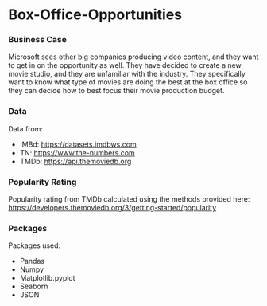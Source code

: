# Box-Office-Opportunities

### Business Case

Microsoft sees other big companies producing video content, and they want to get in on the opportunity as well. They have decided to create a new movie studio, and they are unfamiliar with the industry. They specifically want to know what type of movies are doing the best at the box office so they can decide how to best focus their movie production budget. 

### Data 

Data from:
- IMBd: https://datasets.imdbws.com
- TN: https://www.the-numbers.com
- TMDb: https://api.themoviedb.org

### Popularity Rating

Popularity rating from TMDb calculated using the methods provided here:
https://developers.themoviedb.org/3/getting-started/popularity

### Packages 

Packages used:
- Pandas
- Numpy
- Matplotlib.pyplot
- Seaborn
- JSON